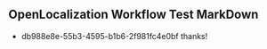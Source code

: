 ## OpenLocalization Workflow Test MarkDown
* db988e8e-55b3-4595-b1b6-2f981fc4e0bf thanks!

<!--HONumber=Jul16_HO3-->


